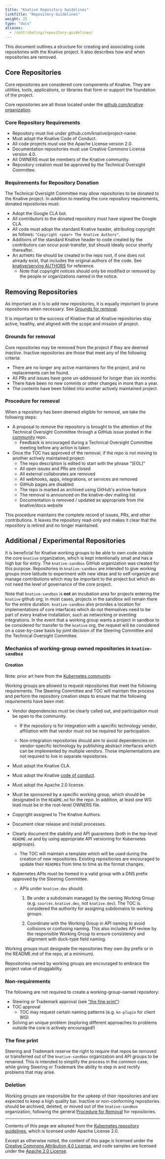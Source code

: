 ```yaml
---
title: "Knative Repository Guidelines"
linkTitle: "Repository Guidelines"
weight: 25
type: "docs"
aliases:
  - /contributing/repository-guidelines/
---
```


This document outlines a structure for creating and associating code
repositories with the Knative project. It also describes how and when
repositories are removed.

## Core Repositories

Core repositories are considered core components of Knative. They are utilities,
tools, applications, or libraries that form or support the foundation of the
project.

Core repositories are all those located under the
[github.com/knative organization](https://github.com/knative).

### Core Repository Requirements

- Repository must live under github.com/knative/project-name.
- Must adopt the Knative Code of Conduct.
- All code projects must use the Apache License version 2.0.
- Documentation repositories must use Creative Commons License version 4.0.
- All OWNERS must be members of the Knative community.
- Repository creation must be approved by the Technical Oversight Committee.

### Requirements for Repository Donation

The Technical Oversight Committee may allow repositories to be donated to the
Knative project. In _addition_ to meeting the core repository requirements,
donated repositories must:

- Adopt the Google CLA bot.
- All contributors to the donated repository must have signed the Google CLA.
- All code must adopt the standard Knative header, attributing copyright as
  follows: `"Copyright <year> The Knative Authors"`.
- Additions of the standard Knative header to code created by the contributors
  can occur post-transfer, but should ideally occur shortly thereafter.
- An `AUTHORS` file should be created in the repo root, if one does not already
  exist, that includes the original authors of the code. See
  [knative/serving AUTHORS](https://github.com/knative/serving/blob/main/AUTHORS)
  for reference.
  - Note that copyright notices should only be modified or removed by the people
    or organizations named in the notice.

## Removing Repositories

As important as it is to add new repositories, it is equally important to prune
repositories when necessary. See [Grounds for removal](#grounds-for-removal).

It is important to the success of Knative that all Knative repositories stay
active, healthy, and aligned with the scope and mission of project.

### Grounds for removal

Core repositories may be removed from the project if they are deemed _inactive_.
Inactive repositories are those that meet any of the following criteria:

- There are no longer any active maintainers for the project, and no
  replacements can be found.
- All PRs and issues have gone un-addressed for longer than six months.
- There have been no new commits or other changes in more than a year.
- The contents have been folded into another actively maintained project.

### Procedure for removal

When a repository has been deemed eligible for removal, we take the following
steps:

- A proposal to remove the repository is brought to the attention of the
  Technical Oversight Committee through a GitHub issue posted in the
  [community](https://github.com/knative/community) repo.
  - Feedback is encouraged during a Technical Oversight Committee meeting before
    any action is taken.
- Once the TOC has approved of the removal, if the repo is not moving to another
  actively maintained project:
  - The repo description is edited to start with the phrase "[EOL]"
  - All open issues and PRs are closed
  - All external collaborates are removed
  - All webhooks, apps, integrations, or services are removed
  - GitHub pages are disabled
  - The repo is marked as archived using GitHub's archive feature
  - The removal is announced on the knative-dev mailing list
  - Documentation is removed / updated as appropriate from the knative/docs website

This procedure maintains the complete record of issues, PRs, and other
contributions. It leaves the repository read-only and makes it clear that the
repository is retired and no longer maintained.

## Additional / Experimental Repositories

It is beneficial for Knative working groups to be able to own code outside the
core `knative` organization, which is kept intentionally small and has a high
bar for entry.  The `knative-sandbox` GitHub organization was created for this
purpose.  Repositories in `knative-sandbox` are intended to give working groups
more latitude to experiment with new ideas and to self-organize and manage
contributions which may be important to the project but which do not need the
level of governance of the core project.

Note that `knative-sandbox` is **not** an incubation area for projects entering
the `knative` github org; in most cases, projects in the sandbox will remain
there for the entire duration. `knative-sandbox` also provides a location for
implementations of core interfaces which do not themselves need to be part of
every knative installation, such as networking or eventing integrations. In the
event that a working group wants a project in sandbox to be considered for
transfer to the `knative` org, the request will be considered on a case-by-case
basis by joint decision of the Steering Committee and the Technical Oversight
Committee.

### Mechanics of working-group owned repositories in `knative-sandbox`

#### Creation

Note: prior art here from the
[Kubernetes community](https://github.com/kubernetes/community/blob/master/github-management/kubernetes-repositories.md).

Working groups are allowed to request repositories that meet the following
requirements. The Steering Committee and TOC will maintain the process and
perform the repository creation steps to ensure that the following requirements
have been met:

- Vendor dependencies must be clearly called out, and participation must be open
  to the community.

  - If the repository is for integration with a specific technology vendor,
    affiliation with that vendor must not be required for participation.

  - Non-integration repositories should aim to avoid dependencies on
    vendor-specific technology by publishing abstract interfaces which can be
    implemented by multiple vendors. Those implementations are not required to
    live in separate repositories.

- Must adopt the Knative CLA.

- Must adopt the Knative
  [code of conduct](https://github.com/knative/community/blob/main/CODE-OF-CONDUCT.md).

- Must adopt the Apache 2.0 license.

- Must be sponsored by a specific working group, which should be designated in
  the `README.md` for the repo. In addition, at least one WG lead must be in the
  root-level OWNERS file.

- Copyright assigned to The Knative Authors.

- Document clear release and install processes.

- Clearly document the stability and API guarantees (both in the top-level
  `README.md` and by using appropriate API versioning for Kubernetes apigroups).

  - The TOC will maintain a template which will be used during the creation of
    new repositories. Existing repositiories are encouraged to update their
    `README`s from time to time as the format changes.

- Kubernetes APIs must be homed in a valid group with a DNS prefix approved by
  the Steering Committee.

  - APIs under `knative.dev` should:

    1. Be under a subdomain managed by the owning Working Group (e.g.
       `sources.knative.dev`, not `knative.dev`). The TOC is considered the
       authority for assigning subdomains to working groups.

    1. Coordinate with the Working Group in API naming to avoid collisions or
       confusing naming. This also includes API review by the responsible
       Working Group to ensure consistency and alignment with duck-type field
       naming.

Working groups must designate the repositories they own (by prefix or in the README.md of the repo, at a minimum).

Repositories owned by working groups are encouraged to embrace the project value
of pluggability.

### Non-requirements

The following are not required to create a working-group-owned repository:

- Steering or Trademark approval (see ["the fine print"](#the-fine-print))
- TOC approval
  - TOC may request certain naming patterns (e.g. `kn-plugin` for client WG)
- Solving an unique problem (exploring different approaches to problems outside
  the core is actively encouraged!)

### The fine print

Steering and Trademark reserve the right to require that repos be removed or
transferred out of the `knative-sandbox` organization and API groups to be
renamed. This is intended to simplify the process in the common case, while
giving Steering or Trademark the ability to step in and rectify problems that
may arise.

### Deletion

Working groups are responsible for the upkeep of their repositories and are
expected to keep a high quality bar. Inactive or non-conforming repositories
should be archived, deleted, or moved out of the `knative-sandbox` organization,
following the general [Procedure for Removal](#procedure-for-removal) for
repositories.

---

Contents of this page are adopted from the
[Kubernetes repository guidelines](https://github.com/kubernetes/community/blob/master/github-management/kubernetes-repositories.md),
which is licensed under Apache License 2.0.

Except as otherwise noted, the content of this page is licensed under the
[Creative Commons Attribution 4.0 License](https://creativecommons.org/licenses/by/4.0/),
and code samples are licensed under the
[Apache 2.0 License](https://www.apache.org/licenses/LICENSE-2.0).
